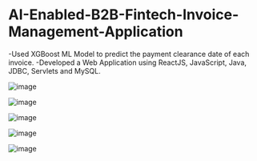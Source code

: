 # AI-Enabled-B2B-Fintech-Invoice-Management-Application

-Used XGBoost ML Model to predict the payment clearance date of each invoice.
-Developed a Web Application using ReactJS, JavaScript, Java, JDBC, Servlets and MySQL.

![image](https://user-images.githubusercontent.com/81129276/177465442-6e8bbe83-4a78-4cd6-94e6-3b2d6dd4b40b.png)

![image](https://user-images.githubusercontent.com/81129276/177465644-1d15da7f-f4a5-45d3-affd-b93f09d09e19.png)

![image](https://user-images.githubusercontent.com/81129276/177465660-799bb104-03d8-41ab-bf01-720d81d54307.png)

![image](https://user-images.githubusercontent.com/81129276/177465672-45b69591-c3bf-45a8-bf5b-feff4cd4c545.png)
 
![image](https://user-images.githubusercontent.com/81129276/177465689-839cf109-cf69-43aa-b00a-1270f201bfc8.png)

 
 
 
